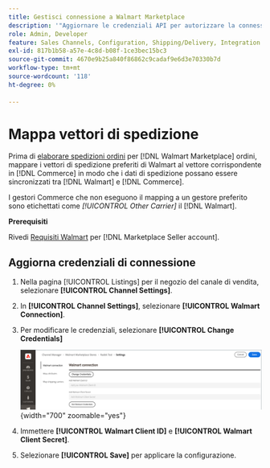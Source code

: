 ```yaml
---
title: Gestisci connessione a Walmart Marketplace
description: '"Aggiornare le credenziali API per autorizzare la connessione tra un [DNL! Commerce] visualizza store e  [!DNL Walmart Marketplace]. The connection is required to connect [!DNL Commerce] inserzioni prodotti e sincronizza i dati di inventario, prezzo, ordine e spedizione tra [!DNL Commerce] e Walmart.'''
role: Admin, Developer
feature: Sales Channels, Configuration, Shipping/Delivery, Integration
exl-id: 817b1b58-a57e-4c8d-b08f-1ce3bec15bc3
source-git-commit: 4670e9b25a840f86862c9cadaf9e6d3e70330b7d
workflow-type: tm+mt
source-wordcount: '118'
ht-degree: 0%

---
```


# Mappa vettori di spedizione

Prima di [elaborare spedizioni ordini](process-orders.md#ship-an-order) per [!DNL Walmart Marketplace] ordini, mappare i vettori di spedizione preferiti di Walmart al vettore corrispondente in [!DNL Commerce] in modo che i dati di spedizione possano essere sincronizzati tra [!DNL Walmart] e [!DNL Commerce].

I gestori Commerce che non eseguono il mapping a un gestore preferito sono etichettati come *[!UICONTROL Other Carrier]* il [!DNL Walmart].

**Prerequisiti**

Rivedi [Requisiti Walmart](walmart-requirements.md) per [!DNL Marketplace Seller account].

## Aggiorna credenziali di connessione

1. Nella pagina [!UICONTROL Listings] per il negozio del canale di vendita, selezionare **[!UICONTROL Channel Settings]**.

1. In **[!UICONTROL Channel Settings]**, selezionare **[!UICONTROL Walmart Connection]**.

1. Per modificare le credenziali, selezionare **[!UICONTROL Change Credentials]**

   ![Aggiorna le credenziali API di Walmart per autorizzare la connessione](assets/update-connection-credentials.png){width="700" zoomable="yes"}

1. Immettere **[!UICONTROL Walmart Client ID]** e **[!UICONTROL Walmart Client Secret]**.

1. Selezionare **[!UICONTROL Save]** per applicare la configurazione.
